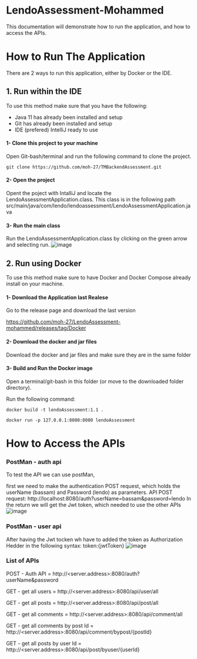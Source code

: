 # LendoAssessment-Mohammed

This documentation will demonstrate how to run the application, and how to access the APIs.

# How to Run The Application 
There are 2 ways to run this application, either by Docker or the IDE.


## 1. Run within the IDE
To use this method make sure that you have the following:
- Java 11 has already been installed and setup
- Git has already been installed and setup
- IDE (prefered) IntelliJ ready to use

#### 1- Clone this project to your machine
Open Git-bash/terminal and run the following command to clone the project.

``` git clone https://github.com/moh-27/TMBackendAssessment.git ```

#### 2- Open the project
Opent the poject with IntalliJ and locate the LendoAssessmentApplication.class.
This class is in the following path src/main/java/com/lendo/lendoassessment/LendoAssessmentApplication.java

#### 3- Run the main class
Run the LendoAssessmentApplication.class by clicking on the green arrow and selecting run.
![image](https://user-images.githubusercontent.com/30930306/202209079-94da2950-aa04-4555-a295-936fc77ca39a.png)


## 2. Run using Docker
To use this method make sure to have Docker and Docker Compose already install on your machine.

#### 1- Download the Application last Realese 
Go to the release page and download the last version

https://github.com/moh-27/LendoAssessment-mohammed/releases/tag/Docker


#### 2- Download the docker and jar files
Download the docker and jar files and make sure they are in the same folder

#### 3- Build and Run the Docker image
Open a terminal/git-bash in this folder (or move to the downloaded folder directory).

Run the following command:

``` docker build -t lendoAssessment:1.1 . ```

``` docker run -p 127.0.0.1:8080:8080 lendoAssessment  ```


# How to Access the APIs

### PostMan - auth api
To test the API we can use postMan,

first we need to make the authentication POST request, which holds the userName (bassam) and Password (lendo) as parameters.
API POST request: http://localhost:8080/auth?userName=bassam&password=lendo
 In the return we will get the Jwt token, which needed to use the other APIs
![image](https://user-images.githubusercontent.com/30930306/202212298-7b4a13ba-4659-4bb6-afa6-e7b4e8ae75b0.png)


### PostMan - user api
After having the Jwt tocken wh have to added the token as Authorization Hedder in the following syntax:
token:{jwtToken}
![image](https://user-images.githubusercontent.com/30930306/202211586-22fdd36c-61e3-4f77-b45e-0c07e2783026.png)

### List of APIs
POST - Auth API = http://<server.address>:8080/auth?userName&password

GET - get all users =  http://<server.address>:8080/api/user/all

GET - get all posts =  http://<server.address>:8080/api/post/all

GET - get all comments =  http://<server.address>:8080/api/comment/all

GET - get all comments by post Id =  http://<server.address>:8080/api/comment/bypost/{postId}

GET - get all posts by user Id =  http://<server.address>:8080/api/post/byuser/{userId}

